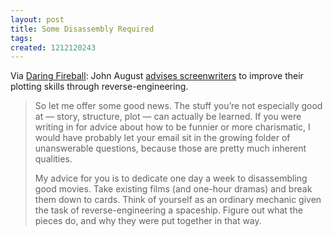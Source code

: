 ```yaml
---
layout: post
title: Some Disassembly Required
tags: 
created: 1212120243
---
```

Via [Daring Fireball](http://daringfireball.net/linked/2008/may#thu-29-august):  John August [advises screenwriters](http://johnaugust.com/archives/2008/does-a-working-writer-keep-improving) to improve their plotting skills through reverse-engineering.

> So let me offer some good news. The stuff you’re not especially good at — story, structure, plot — can actually be learned. If you were writing in for advice about how to be funnier or more charismatic, I would have probably let your email sit in the growing folder of unanswerable questions, because those are pretty much inherent qualities.
>
>My advice for you is to dedicate one day a week to disassembling good movies.<!--break--> Take existing films (and one-hour dramas) and break them down to cards. Think of yourself as an ordinary mechanic given the task of reverse-engineering a spaceship. Figure out what the pieces do, and why they were put together in that way.
